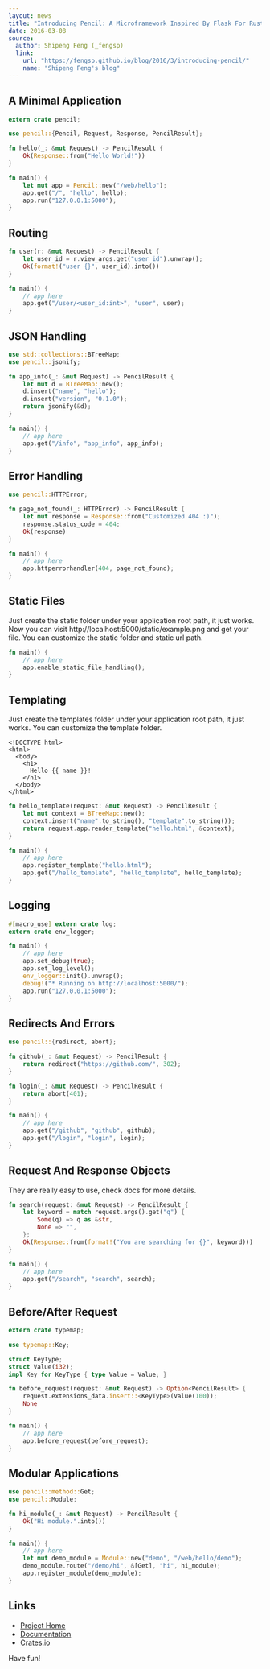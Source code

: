 ```yaml
---
layout: news
title: "Introducing Pencil: A Microframework Inspired By Flask For Rust"
date: 2016-03-08
source:
  author: Shipeng Feng (_fengsp)
  link:
    url: "https://fengsp.github.io/blog/2016/3/introducing-pencil/"
    name: "Shipeng Feng's blog"
---
```


## A Minimal Application

```rust
extern crate pencil;

use pencil::{Pencil, Request, Response, PencilResult};

fn hello(_: &mut Request) -> PencilResult {
    Ok(Response::from("Hello World!"))
}

fn main() {
    let mut app = Pencil::new("/web/hello");
    app.get("/", "hello", hello);
    app.run("127.0.0.1:5000");
}
```

## Routing

```rust
fn user(r: &mut Request) -> PencilResult {
    let user_id = r.view_args.get("user_id").unwrap();
    Ok(format!("user {}", user_id).into())
}

fn main() {
    // app here
    app.get("/user/<user_id:int>", "user", user);
}
```

## JSON Handling

```rust
use std::collections::BTreeMap;
use pencil::jsonify;

fn app_info(_: &mut Request) -> PencilResult {
    let mut d = BTreeMap::new();
    d.insert("name", "hello");
    d.insert("version", "0.1.0");
    return jsonify(&d);
}

fn main() {
    // app here
    app.get("/info", "app_info", app_info);
}
```

## Error Handling

```rust
use pencil::HTTPError;

fn page_not_found(_: HTTPError) -> PencilResult {
    let mut response = Response::from("Customized 404 :)");
    response.status_code = 404;
    Ok(response)
}

fn main() {
    // app here
    app.httperrorhandler(404, page_not_found);
}
```

## Static Files

Just create the static folder under your application root path, it just works.
Now you can visit http://localhost:5000/static/example.png and get your file.
You can customize the static folder and static url path.

```rust
fn main() {
    // app here
    app.enable_static_file_handling();
}
```

## Templating

Just create the templates folder under your application root path, it just works.
You can customize the template folder.

```html+jinja
<!DOCTYPE html>
<html>
  <body>
    <h1>
      Hello {{ name }}!
    </h1>
  </body>
</html>
```

```rust
fn hello_template(request: &mut Request) -> PencilResult {
    let mut context = BTreeMap::new();
    context.insert("name".to_string(), "template".to_string());
    return request.app.render_template("hello.html", &context);
}

fn main() {
    // app here
    app.register_template("hello.html");
    app.get("/hello_template", "hello_template", hello_template);
}
```

## Logging

```rust
#[macro_use] extern crate log;
extern crate env_logger;

fn main() {
    // app here
    app.set_debug(true);
    app.set_log_level();
    env_logger::init().unwrap();
    debug!("* Running on http://localhost:5000/");
    app.run("127.0.0.1:5000");
}
```

## Redirects And Errors

```rust
use pencil::{redirect, abort};

fn github(_: &mut Request) -> PencilResult {
    return redirect("https://github.com/", 302);
}

fn login(_: &mut Request) -> PencilResult {
    return abort(401);
}

fn main() {
    // app here
    app.get("/github", "github", github);
    app.get("/login", "login", login);
}
```

## Request And Response Objects

They are really easy to use, check docs for more details.

```rust
fn search(request: &mut Request) -> PencilResult {
    let keyword = match request.args().get("q") {
        Some(q) => q as &str,
        None => "",
    };
    Ok(Response::from(format!("You are searching for {}", keyword)))
}

fn main() {
    // app here
    app.get("/search", "search", search);
}
```

## Before/After Request

```rust
extern crate typemap;

use typemap::Key;

struct KeyType;
struct Value(i32);
impl Key for KeyType { type Value = Value; }

fn before_request(request: &mut Request) -> Option<PencilResult> {
    request.extensions_data.insert::<KeyType>(Value(100));
    None
}

fn main() {
    // app here
    app.before_request(before_request);
}
```

## Modular Applications

```rust
use pencil::method::Get;
use pencil::Module;

fn hi_module(_: &mut Request) -> PencilResult {
    Ok("Hi module.".into())
}

fn main() {
    // app here
    let mut demo_module = Module::new("demo", "/web/hello/demo");
    demo_module.route("/demo/hi", &[Get], "hi", hi_module);
    app.register_module(demo_module);
}
```

## Links

- [Project Home](https://github.com/fengsp/pencil)
- [Documentation](http://fengsp.github.io/pencil/)
- [Crates.io](https://crates.io/crates/pencil/)

Have fun!
